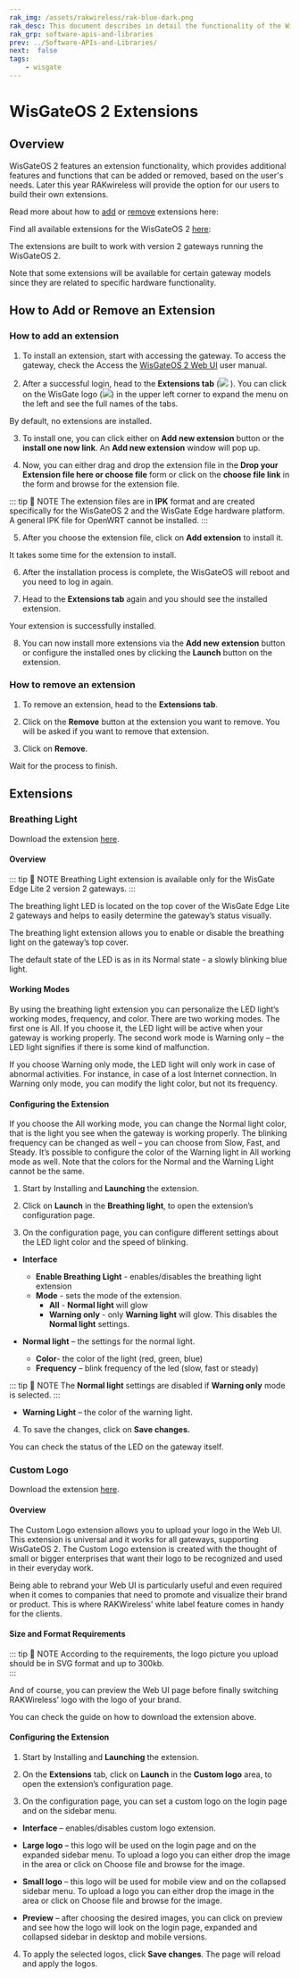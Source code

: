 ```yaml
---
rak_img: /assets/rakwireless/rak-blue-dark.png
rak_desc: This document describes in detail the functionality of the WisGateOS 2. The interface builds on top of OpenWRT and all gateway products of the RAK72xx line share it. It also functions as a reference for several products with similar functionality.
rak_grp: software-apis-and-libraries
prev: ../Software-APIs-and-Libraries/
next:  false
tags:
    - wisgate
---
```


# WisGateOS 2 Extensions

## Overview
WisGateOS 2 features an extension functionality, which provides additional features and functions that can be added or removed, based on the user's needs. Later this year RAKwireless will provide the option for our users to build their own extensions. 

Read more about how to [add](#how-to-add-an-extension) or [remove](#how-to-remove-an-extension)  extensions here:

Find all available extensions for the WisGateOS 2 [here](#extensions): 

The extensions are built to work with version 2 gateways running the WisGateOS 2. 

Note that some extensions will be available for certain gateway models since they are related to specific hardware functionality.


## How to Add or Remove an Extension

### How to add an extension

1. To install an extension, start with accessing the gateway. To access the gateway, check the Access the [WisGateOS 2 Web UI](https://docs.rakwireless.com/Product-Categories/Software-APIs-and-Libraries/WisGateOS-2/Overview/#access-the-wisgateos-2-web-ui) user manual.


<rk-img
  src="/assets/images/software-apis-and-library/wisgateos2-extensions/1.png"
  width="100%"
  caption="Login page"
/>

2. After a successful login, head to the **Extensions tab** (<img src="/assets/images/software-apis-and-library/wisgateos2-extensions/2.png"> ). You can click on the WisGate logo (<img src="/assets/images/software-apis-and-library/wisgateos2-extensions/3.png"/>) in the upper left corner to expand the menu on the left and see the full names of the tabs. 

<rk-img
  src="/assets/images/software-apis-and-library/wisgateos2-extensions/4.png"
  width="100%"
  caption="Extensions tab"
/>

By default, no extensions are installed. 

3. To install one, you can click either on **Add new extension** button or the **install one now link**. An **Add new extension** window will pop up.

<rk-img
  src="/assets/images/software-apis-and-library/wisgateos2-extensions/5.png"
  width="100%"
  caption="Add New Extension"
/>

4. Now, you can either drag and drop the extension file in the **Drop your Extension file here or choose file** form or click on the **choose file link** in the form and browse for the extension file.

::: tip 📝 NOTE
The extension files are in **IPK** format and are created specifically for the WisGateOS 2 and the WisGate Edge hardware platform. A general IPK file for OpenWRT cannot be installed.
:::

<rk-img
  src="/assets/images/software-apis-and-library/wisgateos2-extensions/6.png"
  width="100%"
  caption="Choosing an Extension"
/>

5. After you choose the extension file, click on **Add extension** to install it.

<rk-img
  src="/assets/images/software-apis-and-library/wisgateos2-extensions/7.png"
  width="100%"
  caption="Adding an Extension"
/>

It takes some time for the extension to install. 

6. After the installation process is complete, the WisGateOS will reboot and you need to log in again. 

<rk-img
  src="/assets/images/software-apis-and-library/wisgateos2-extensions/8.png"
  width="100%"
  caption="Login Page"
/>

7. Head to the **Extensions tab** again and you should see the installed extension.

<rk-img
  src="/assets/images/software-apis-and-library/wisgateos2-extensions/9.png"
  width="100%"
  caption="Installed Extension"
/>

Your extension is successfully installed. 

8. You can now install more extensions via the **Add new** **extension** button or configure the installed ones by clicking the **Launch** button on the extension.

### How to remove an extension

1. To remove an extension, head to the **Extensions tab**. 
   
<rk-img
  src="/assets/images/software-apis-and-library/wisgateos2-extensions/10.png"
  width="100%"
  caption="Installed Extension"
/>

2. Click on the **Remove** button at the extension you want to remove. You will be asked if you want to remove that extension.

<rk-img
  src="/assets/images/software-apis-and-library/wisgateos2-extensions/11.png"
  width="100%"
  caption=" Removing an Extension"
/>

3. Click on **Remove**.

<rk-img
  src="/assets/images/software-apis-and-library/wisgateos2-extensions/12.png"
  width="100%"
  caption="Extension is Being Removed"
/>

Wait for the process to finish.

<rk-img
  src="/assets/images/software-apis-and-library/wisgateos2-extensions/13.png"
  width="100%"
  caption="Extension is Removed"
/>

## Extensions

### Breathing Light

Download the extension [here](https://downloads.rakwireless.com/LoRa/WisGateOS2/WisGateOS2-Extensions/wes-breathing-light-1.0.0_b6.ipk).

#### Overview

::: tip 📝 NOTE
Breathing Light extension is available only for the WisGate Edge Lite 2 version 2 gateways. 
:::

The breathing light LED is located on the top cover of the WisGate Edge Lite 2 gateways and helps to easily determine the gateway’s status visually.

The breathing light extension allows you to enable or disable the breathing light on the gateway’s top cover. 

The default state of the LED is as in its Normal state - a slowly blinking blue light. 

#### Working Modes

By using the breathing light extension you can personalize the LED light’s working modes, frequency, and color. There are two working modes. The first one is All. If you choose it, the LED light will be active when your gateway is working properly. The second work mode is Warning only – the LED light signifies if there is some kind of malfunction. 

If you choose Warning only mode, the LED light will only work in case of abnormal activities. For instance, in case of a lost Internet connection. In Warning only mode, you can modify the light color, but not its frequency. 

#### Configuring the Extension

If you choose the All working mode, you can change the Normal light color, that is the light you see when the gateway is working properly. The blinking frequency can be changed as well – you can choose from Slow, Fast, and Steady. It’s possible to configure the color of the Warning light in All working mode as well. Note that the colors for the Normal and the Warning Light cannot be the same. 

1. Start by Installing and **Launching** the extension.

<rk-img
  src="/assets/images/software-apis-and-library/wisgateos2-extensions/14.png"
  width="100%"
  caption="Launch the Breathing Light Extension"
/>

2. Click on **Launch** in the **Breathing light**, to open the extension’s configuration page.

<rk-img
  src="/assets/images/software-apis-and-library/wisgateos2-extensions/15.png"
  width="100%"
  caption="Breathing Light Configuration Page"
/>

3. On the configuration page, you can configure different settings about the LED light color and the speed of blinking.
- **Interface**
  
  * **Enable Breathing Light** - enables/disables the breathing light extension
  * **Mode** -  sets the mode of the extension.
    * **All** - **Normal light** will glow
    * **Warning only** - only **Warning light** will glow. This disables the **Normal light** settings. 

- **Normal light** – the settings for the normal light. 
  * **Color**- the color of the light (red, green, blue)
  * **Frequency** – blink frequency of the led (slow, fast or steady)

::: tip 📝 NOTE
The **Normal light** settings are disabled if **Warning only** mode is selected.
:::

- **Warning Light** – the color of the warning light. 
4. To save the changes, click on **Save changes.**

You can check the status of the LED on the gateway itself. 

### Custom Logo

Download the extension [here](https://downloads.rakwireless.com/LoRa/WisGateOS2/WisGateOS2-Extensions/wes-custom-logo-1.0.0_b1.ipk).

#### Overview

The Custom Logo extension allows you to upload your logo in the Web UI. This extension is universal and it works for all gateways, supporting WisGateOS 2. The Custom Logo extension is created with the thought of small or bigger enterprises that want their logo to be recognized and used in their everyday work. 

Being able to rebrand your Web UI is particularly useful and even required when it comes to companies that need to promote and visualize their brand or product. This is where RAKWireless’ white label feature comes in handy for the clients. 

#### Size and Format Requirements

::: tip 📝 NOTE
According to the requirements, the logo picture you upload should be in SVG format and up to 300kb.  
:::

And of course, you can preview the Web UI page before finally switching RAKWireless’ logo with the logo of your brand. 

You can check the guide on how to download the extension above. 

#### Configuring the Extension

1. Start by Installing and **Launching** the extension. 

<rk-img
  src="/assets/images/software-apis-and-library/wisgateos2-extensions/17.png"
  width="100%"
  caption="Custom Logo Extension"
/>

2. On the **Extensions** tab, click on **Launch** in the **Custom logo** area, to open the extension’s configuration page.

<rk-img
  src="/assets/images/software-apis-and-library/wisgateos2-extensions/18.png"
  width="100%"
  caption="Custom Logo Configuration Page"
/>

3. On the configuration page, you can set a custom logo on the login page and on the sidebar menu.
- **Interface** – enables/disables custom logo extension.

- **Large logo** – this logo will be used on the login page and on the expanded sidebar menu. To upload a logo you can either drop the image in the area or click on Choose file and browse for the image.

- **Small logo** – this logo will be used for mobile view and on the collapsed sidebar menu. To upload a logo you can either drop the image in the area or click on Choose file and browse for the image.

- **Preview** – after choosing the desired images, you can click on preview and see how the logo will look on the login page, expanded and collapsed sidebar in desktop and mobile versions.

<rk-img
  src="/assets/images/software-apis-and-library/wisgateos2-extensions/19.png"
  width="100%"
  caption="Logo Preview for Desktop Users"
/>

<rk-img
  src="/assets/images/software-apis-and-library/wisgateos2-extensions/20.png"
  width="100%"
  caption="Logo Preview for Mobile Users"
/>

4. To apply the selected logos, click **Save changes**. The page will reload and apply the logos. 
